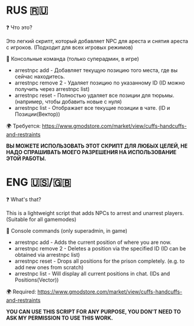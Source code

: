 RUS 🇷🇺
=
❓ Что это?

Это легкий скрипт, который добавляет NPC для ареста и снятия ареста с игроков. (Подходит для всех игровых режимов)


🌈 Консольные команда (только суперадмин, в игре)
- arrestnpc add - Добавляет текущую позицию того места, где вы сейчас находитесь.
- arrestnpc remove 2 - Удаляет позицию по указанному ID (ID можно получить через arrestnpc list)
- arrestnpc reset - Полностью удаляет все позиции для тюрьмы. (например, чтобы добавить новые с нуля)
- arrestnpc list - Отображает все текущие позиции в чате. (ID и Позиции(Вектор)) 


🌍 Требуется:
https://www.gmodstore.com/market/view/cuffs-handcuffs-and-restraints

**ВЫ МОЖЕТЕ ИСПОЛЬЗОВАТЬ ЭТОТ СКРИПТ ДЛЯ ЛЮБЫХ ЦЕЛЕЙ, НЕ НАДО СПРАШИВАТЬ МОЕГО РАЗРЕШЕНИЯ НА ИСПОЛЬЗОВАНИЕ ЭТОЙ РАБОТЫ.**


ENG 🇺🇸/🇬🇧
=
❓ What's that?

This is a lightweight script that adds NPCs to arrest and unarrest players. (Suitable for all gamemodes)


🌈 Console commands (only superadmin, in game)

- arrestnpc add - Adds the current position of where you are now.
- arrestnpc remove 2 - Deletes a position via the specified ID (ID can be obtained via arrestnpc list)
- arrestnpc reset - Drops all positions for the prison completely. (e.g. to add new ones from scratch)
- arrestnpc list - Will display all current positions in chat. (IDs and Positions(Vector)) 


🌍 Required:
https://www.gmodstore.com/market/view/cuffs-handcuffs-and-restraints

**YOU CAN USE THIS SCRIPT FOR ANY PURPOSE, YOU DON'T NEED TO ASK MY PERMISSION TO USE THIS WORK.**
